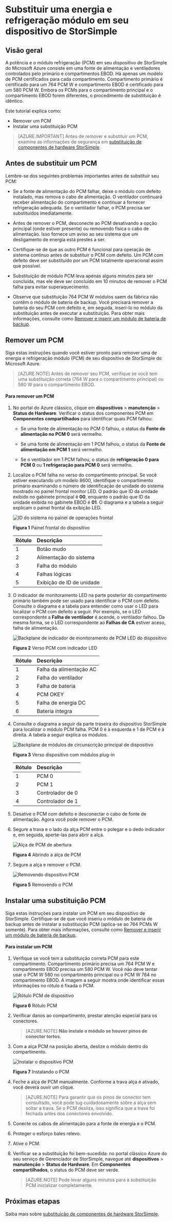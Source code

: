 <properties 
   pageTitle="Substituir um PCM em seu dispositivo de StorSimple | Microsoft Azure"
   description="Explica como remover e substituir a potência e refrigeração módulo (PCM) em seu dispositivo de StorSimple"
   services="storsimple"
   documentationCenter=""
   authors="alkohli"
   manager="carmonm"
   editor="" />
<tags 
   ms.service="storsimple"
   ms.devlang="NA"
   ms.topic="article"
   ms.tgt_pltfrm="NA"
   ms.workload="TBD"
   ms.date="08/18/2016"
   ms.author="alkohli" />

# <a name="replace-a-power-and-cooling-module-on-your-storsimple-device"></a>Substituir uma energia e refrigeração módulo em seu dispositivo de StorSimple

## <a name="overview"></a>Visão geral

A potência e o módulo refrigeração (PCM) em seu dispositivo de StorSimple do Microsoft Azure consiste em uma fonte de alimentação e ventiladores controlados pelo primário e compartimentos EBOD. Há apenas um modelo de PCM certificados para cada compartimento. Compartimento primário é certificado para um 764 PCM W e compartimento EBOD é certificado para um 580 PCM W. Embora os PCMs para o compartimento principal e o compartimento EBOD forem diferentes, o procedimento de substituição é idêntico.

Este tutorial explica como:

- Remover um PCM
- Instalar uma substituição PCM

>[AZURE.IMPORTANT] Antes de remover e substituir um PCM, examine as informações de segurança em [substituição de componentes de hardware StorSimple](storsimple-hardware-component-replacement.md).

## <a name="before-you-replace-a-pcm"></a>Antes de substituir um PCM

Lembre-se dos seguintes problemas importantes antes de substituir seu PCM:

- Se a fonte de alimentação do PCM falhar, deixe o módulo com defeito instalado, mas remova o cabo de alimentação. O ventilador continuará receber alimentação do compartimento e continuar a fornecer refrigeração adequada. Se o ventilador falhar, o PCM precisa ser substituídos imediatamente.

- Antes de remover o PCM, desconecte ao PCM desativando a opção principal (onde estiver presente) ou removendo física o cabo de alimentação. Isso fornece um aviso ao seu sistema que um desligamento de energia está prestes a ser.

- Certifique-se de que as outro PCM é funcional para operação de sistema contínuo antes de substituir o PCM com defeito. Um PCM com defeito deve ser substituído por um PCM totalmente operacional assim que possível.

- Substituição de módulo PCM leva apenas alguns minutos para ser concluída, mas ele deve ser concluído em 10 minutos de remover o PCM falha para evitar superaquecimento.

- Observe que substituição 764 PCM W módulos saem da fábrica não contêm o módulo de bateria de backup. Você precisará remover a bateria do seu PCM com defeito e, em seguida, inseri-lo no módulo da substituição antes de executar a substituição. Para obter mais informações, consulte como [Remover e inserir um módulo de bateria de backup](storsimple-battery-replacement.md).


## <a name="remove-a-pcm"></a>Remover um PCM

Siga estas instruções quando você estiver pronto para remover uma de energia e refrigeração módulo (PCM) de seu dispositivo de StorSimple do Microsoft Azure.

>[AZURE.NOTE] Antes de remover seu PCM, verifique se você tem uma substituição correta (764 W para o compartimento principal) ou 580 W para o compartimento EBOD.

#### <a name="to-remove-a-pcm"></a>Para remover um PCM

1. No portal do Azure clássico, clique em **dispositivos** > **manutenção** > **Status de Hardware**. Verificar o status dos componentes PCM em **Componentes compartilhados** para identificar quais PCM falhou:

     - Se uma fonte de alimentação no PCM 0 falhou, o status da **Fonte de alimentação no PCM 0** será vermelho.

     - Se uma fonte de alimentação em 1 PCM falhou, o status da **Fonte de alimentação em PCM 1** será vermelho.

     - Se o ventilador em 1 PCM falhou, o status de **refrigeração 0 para PCM 0** ou **1 refrigeração para PCM 0** será vermelho.

2. Localize o PCM falha no verso do compartimento principal. Se você estiver executando um modelo 8600, identifique o compartimento primário examinando o número de identificação de unidade do sistema mostrado no painel frontal monitor LED. O padrão que ID da unidade exibido no gabinete principal é **00**, enquanto o padrão que ID da unidade exibida no gabinete EBOD é **01**. O diagrama e a tabela a seguir explicam o painel frontal da exibição LED.

    ![ID do sistema no painel de operações frontal](./media/storsimple-power-cooling-module-replacement/IC740991.png)

     **Figura 1** Painel frontal do dispositivo  

  	|Rótulo|Descrição|
  	|:---|:-----------|
  	|1|Botão mudo|
  	|2|Alimentação do sistema|
  	|3|Falha do módulo|
  	|4|Falhas lógicas|
  	|5|Exibição de ID de unidade|

3. O indicador de monitoramento LED na parte posterior do compartimento primário também pode ser usado para identificar o PCM com defeito. Consulte o diagrama e a tabela para entender como usar o LED para localizar o PCM com defeito a seguir. Por exemplo, se o LED correspondente a **Falha de ventilador** é acende, o ventilador falhou. Da mesma forma, se o LED correspondente ao **Falhas de CA** estiver aceso, falha de alimentação. 

    ![Backplane de indicador de monitoramento de PCM LED do dispositivo](./media/storsimple-power-cooling-module-replacement/IC740992.png)

     **Figura 2** Verso PCM com indicador LED

  	|Rótulo|Descrição|
  	|:---|:-----------|
  	|1|Falha da alimentação AC|
  	|2|Falha do ventilador|
  	|3|Falha de bateria|
  	|4|PCM OKEY|
  	|5|Falha de energia DC|
  	|6|Bateria íntegra|

4. Consulte o diagrama a seguir da parte traseira do dispositivo StorSimple para localizar o módulo PCM falha. PCM 0 é à esquerda e 1 de PCM é à direita. A tabela a seguir explica os módulos.

     ![Backplane de módulos de circunscrição principal de dispositivo](./media/storsimple-power-cooling-module-replacement/IC740994.png)

     **Figura 3** Verso dispositivo com módulos plug-in 

  	|Rótulo|Descrição|
  	|:---|:-----------|
  	|1|PCM 0|
  	|2|PCM 1|
  	|3|Controlador de 0|
  	|4|Controlador de 1|

5. Desative o PCM com defeito e desconectar o cabo de fonte de alimentação. Agora você pode remover o PCM.

6. Segure a trava e o lado da alça PCM entre o polegar e o dedo indicador e, em seguida, aperte-las para abrir a alça.

    ![Alça de PCM de abertura](./media/storsimple-power-cooling-module-replacement/IC740995.png)

    **Figura 4** Abrindo a alça de PCM

7. Segure a alça e remover o PCM.

    ![Removendo dispositivo PCM](./media/storsimple-power-cooling-module-replacement/IC740996.png)

    **Figura 5** Removendo o PCM

## <a name="install-a-replacement-pcm"></a>Instalar uma substituição PCM

Siga estas instruções para instalar um PCM em seu dispositivo de StorSimple. Certifique-se de que você inseriu o módulo de bateria de backup antes de instalar a substituição PCM (aplica-se ao 764 PCMs W somente). Para obter mais informações, consulte como [Remover e inserir um módulo de bateria de backup](storsimple-battery-replacement.md).

#### <a name="to-install-a-pcm"></a>Para instalar um PCM

1. Verifique se você tem a substituição correta PCM para este compartimento. Compartimento primário precisa um 764 PCM W e compartimento EBOD precisa um 580 PCM W. Você não deve tentar usar o PCM W 580 no compartimento principal ou o PCM W 764 no compartimento EBOD. A imagem a seguir mostra onde identificar essas informações no rótulo é fixada o PCM.

    ![Rótulo PCM de dispositivo](./media/storsimple-power-cooling-module-replacement/IC740973.png)

    **Figura 6** Rótulo PCM

2. Verificar danos ao compartimento, prestar atenção especial para os conectores. 
                                        
    >[AZURE.NOTE] **Não instale o módulo se houver pinos de conector tortos.**

3. Com a alça PCM na posição aberta, deslize o módulo dentro do compartimento.

    ![Instalar o dispositivo PCM](./media/storsimple-power-cooling-module-replacement/IC740975.png)

    **Figura 7** Instalando o PCM

4. Feche a alça de PCM manualmente. Conforme a trava alça é ativado, você deverá ouvir um clique. 
                                        
    >[AZURE.NOTE] Para garantir que os pinos de conector tem consultado, você pode tug cuidadosamente sobre a alça sem soltar a trava. Se o PCM desliza, isso significa que a trava foi fechada antes dos conectores envolvido.

5. Conecte os cabos de alimentação para a fonte de energia e o PCM.

6. Proteger o esforço bales relevo. 

7. Ative o PCM.

8. Verificar se a substituição foi bem-sucedida: no portal clássico Azure do seu serviço de Gerenciador de StorSimple, navegue até **dispositivos** > **manutenção** > **Status de Hardware**. Em **Componentes compartilhados**, o status do PCM deve ser verde. 
                                        
    >[AZURE.NOTE] Pode levar alguns minutos para a substituição PCM inicializar completamente.

## <a name="next-steps"></a>Próximas etapas

Saiba mais sobre [substituição de componentes de hardware StorSimple](storsimple-hardware-component-replacement.md).
